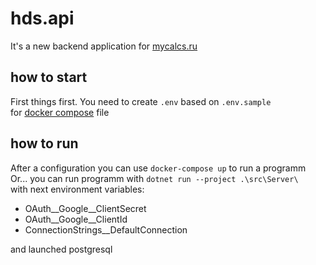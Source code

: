 # hds.api

It's a new backend application for [mycalcs.ru](mycalcs.ru)

## how to start

First things first. You need to create ``.env`` based on ``.env.sample`` <br>
for [docker compose](https://github.com/House-design-studio/hds.api/blob/master/docker-compose.override.yml) file

## how to run

After a configuration you can use ``docker-compose up`` to run a programm <br>
Or... you can run programm with ``dotnet run --project .\src\Server\`` <br>
with next environment variables:
  - OAuth__Google__ClientSecret
  - OAuth__Google__ClientId
  - ConnectionStrings__DefaultConnection

and launched postgresql

